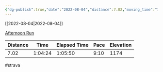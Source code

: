 ```yaml
---
{"dg-publish":true,"date":"2022-08-04","distance":7.02,"moving_time":"1:04:24","elapsed_time":"1:05:50","pace":"9:10","total_elevation_gain":1174,"url":"https://www.strava.com/activities/7584377330","permalink":"/01-personal/strava/2022-08-04-afternoon-run/","dgPassFrontmatter":true}
---
```



[[2022-08-04\|2022-08-04]]

[Afternoon Run](https://www.strava.com/activities/7584377330)

| Distance | Time    | Elapsed Time | Pace | Elevation |
| -------- | ------- | ------------ | ---- | --------- |
| 7.02     | 1:04:24 | 1:05:50      | 9:10 | 1174      |




#strava
